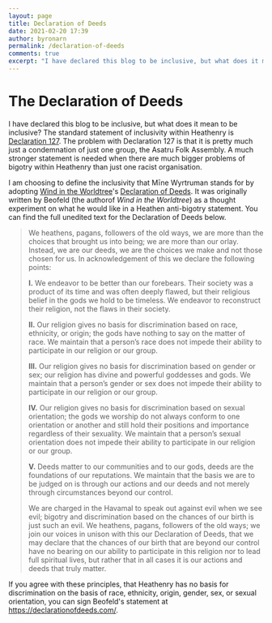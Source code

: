 ```yaml
---
layout: page
title: Declaration of Deeds
date: 2021-02-20 17:39
author: byronarn
permalink: /declaration-of-deeds
comments: true
excerpt: "I have declared this blog to be inclusive, but what does it mean to be inclusive? The standard statement of inclusivity within Heathenry is Declaration 127. The problem with Declaration 127 is that it is pretty much just a condemnation of just one group, the Asatru Folk Assembly. A much stronger statement is needed when there are much bigger problems of bigotry within Heathenry than just one racist organisation."
---
```


# The Declaration of Deeds

I have declared this blog to be inclusive, but what does it mean to be inclusive? The standard statement of inclusivity within Heathenry is <a rel="noreferrer noopener" href="http://www.declaration127.com/" target="_blank">Declaration 127</a>. The problem with Declaration 127 is that it is pretty much just a condemnation of just one group, the Asatru Folk Assembly. A much stronger statement is needed when there are much bigger problems of bigotry within Heathenry than just one racist organisation.

I am choosing to define the inclusivity that Mīne Wyrtruman stands for by adopting <a href="https://windintheworldtree.wordpress.com/">Wind in the Worldtree</a>'s <a href="https://declarationofdeeds.com/" target="_blank" rel="noreferrer noopener">Declaration of Deeds</a>. It was originally written by Beofeld (the authorof *Wind in the Worldtree*) as a thought experiment on what he would like in a Heathen anti-bigotry statement. You can find the full unedited text for the Declaration of Deeds below.

> We heathens, pagans, followers of the old ways, we are more than the choices that brought us into being; we are more than our orlay. Instead, we are our deeds, we are the choices we make and not those chosen for us. In acknowledgement of this we declare the following points:
> 
> **I.** We endeavor to be better than our forebears. Their society was a product of its time and was often deeply flawed, but their religious belief in the gods we hold to be timeless. We endeavor to reconstruct their religion, not the flaws in their society.
> 
> **II.** Our religion gives no basis for discrimination based on race, ethnicity, or origin; the gods have nothing to say on the matter of race. We maintain that a person’s race does not impede their ability to participate in our religion or our group.
> 
> **III.** Our religion gives no basis for discrimination based on gender or sex; our religion has divine and powerful goddesses and gods. We maintain that a person’s gender or sex does not impede their ability to participate in our religion or our group.
> 
> **IV.** Our religion gives no basis for discrimination based on sexual orientation; the gods we worship do not always conform to one orientation or another and still hold their positions and importance regardless of their sexuality. We maintain that a person’s sexual orientation does not impede their ability to participate in our religion or our group.
> 
> **V.** Deeds matter to our communities and to our gods, deeds are the foundations of our reputations. We maintain that the basis we are to be judged on is through our actions and our deeds and not merely through circumstances beyond our control.
> 
> We are charged in the Havamal to speak out against evil when we see evil; bigotry and discrimination based on the chances of our birth is just such an evil. We heathens, pagans, followers of the old ways; we join our voices in unison with this our Declaration of Deeds, that we may declare that the chances of our birth that are beyond our control have no bearing on our ability to participate in this religion nor to lead full spiritual lives, but rather that in all cases it is our actions and deeds that truly matter.

If you agree with these principles, that Heathenry has no basis for discrimination on the basis of race, ethnicity, origin, gender, sex, or sexual orientation, you can sign Beofeld's statement at <a href="https://declarationofdeeds.com/">https://declarationofdeeds.com/</a>.
